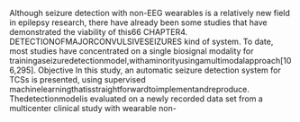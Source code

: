 Although seizure detection with non-EEG wearables is a relatively new field in epilepsy
research, there have already been some studies that have demonstrated the viability of this66 CHAPTER4. DETECTIONOFMAJORCONVULSIVESEIZURES
kind of system. To date, most studies have concentrated on a single biosignal modality for
trainingaseizuredetectionmodel,withaminorityusingamultimodalapproach[106,295].
Objective
In this study, an automatic seizure detection system for TCSs is presented, using supervised
machinelearningthatisstraightforwardtoimplementandreproduce. Thedetectionmodelis
evaluated on a newly recorded data set from a multicenter clinical study with wearable non-